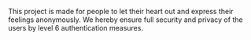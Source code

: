 This project is made for people to let their heart out and express their feelings anonymously.
We hereby ensure full security and privacy of the users by level 6 authentication measures.
